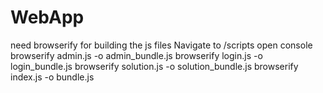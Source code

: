 # WebApp
need browserify for building the js files 
Navigate to /scripts
open console 
browserify admin.js -o admin_bundle.js
browserify login.js -o login_bundle.js
browserify solution.js -o solution_bundle.js
browserify index.js -o bundle.js
